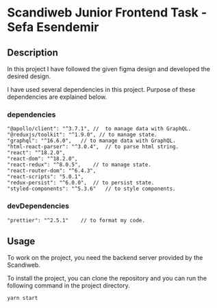 # Scandiweb Junior Frontend Task - Sefa Esendemir

## Description

In this project I have followed the given figma design and developed the desired design.

I have used several dependencies in this project. Purpose of these dependencies are explained below.


###  dependencies
    "@apollo/client": "^3.7.1", //  to manage data with GraphQL.
    "@reduxjs/toolkit": "^1.9.0", // to manage state.
    "graphql": "^16.6.0",   // to manage data with GraphQL.
    "html-react-parser": "^3.0.4",  // to parse html string.
    "react": "^18.2.0", 
    "react-dom": "^18.2.0",
    "react-redux": "^8.0.5",    // to manage state.
    "react-router-dom": "^6.4.3",
    "react-scripts": "5.0.1",
    "redux-persist": "^6.0.0",  // to persist state.
    "styled-components": "^5.3.6"   // to style components.

###  devDependencies
    "prettier": "^2.5.1"    // to format my code.

##  Usage
To work on the project, you need the backend server provided by the Scandiweb.

To install the project, you can clone the repository and you can run the following command in the project directory.

    yarn start

